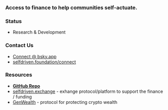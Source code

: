 ### Access to finance to help communities self-actuate.

### Status
- Research & Development

### Contact Us
- [Connect @ bsky.app](https://bsky.app/profile/markbyers.selfdriven.social)
- [selfdriven.foundation/connect](https://selfdriven.foundation/connect)

### Resources
- **[GitHub Repo](https://github.com/selfdriven-foundation/selfdriven-finance)**
- [selfdriven.exchange](https://selfdriven.exchange) - exhange protocol/platform to support the finance / funding
- [GenWealth](https://genwealth.app) - protocol for protecting crypto wealth
